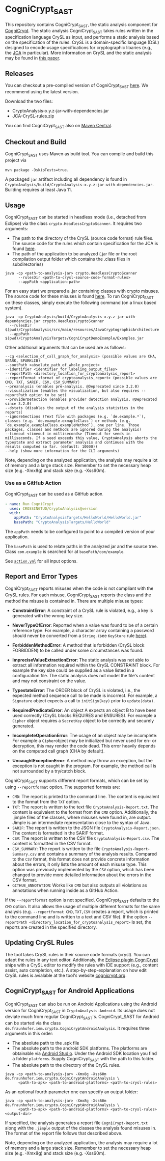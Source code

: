 # CogniCrypt<sub>SAST</sub>

This repository contains CogniCrypt<sub>SAST</sub>, the static analysis component for [CogniCrypt](https://www.cognicrypt.org). 
The static analysis CogniCrypt<sub>SAST</sub> takes rules written in the specification language CrySL as input, 
and performs a static analysis based on the specification of the rules. CrySL is a domain-specific language (DSL) designed to encode usage specifications for cryptographic 
libaries (e.g., the [JCA](https://docs.oracle.com/en/java/javase/14/security/java-cryptography-architecture-jca-reference-guide.html) in particular). More information on CrySL and the static analysis may be found in [this paper](http://drops.dagstuhl.de/opus/volltexte/2018/9215/).

## Releases

You can checkout a pre-compiled version of CogniCrypt<sub>SAST</sub> [here](https://github.com/CROSSINGTUD/CryptoAnalysis/releases). We recommend using the latest version.

Download the two files:
* CryptoAnalysis-x.y.z-jar-with-dependencies.jar
* JCA-CrySL-rules.zip

You can find CogniCrypt<sub>SAST</sub> also on [Maven Central](https://central.sonatype.com/artifact/de.fraunhofer.iem/CryptoAnalysis).

## Checkout and Build

CogniCrypt<sub>SAST</sub> uses Maven as build tool. You can compile and build this project via

```mvn package -DskipTests=true```.

A packaged  `jar` artifact including all dependency is found in `CryptoAnalysis/build/CryptoAnalysis-x.y.z-jar-with-dependencies.jar`. Building requires at least Java 11.

## Usage

CogniCrypt<sub>SAST</sub> can be started in headless mode (i.e., detached from Eclipse) via the class `crypto.HeadlessCryptoScanner`. It requires two arguments: 
* The path to the directory of the CrySL (source code format) rule files. The source code for the rules which contain specification for the JCA is found [here](https://github.com/CROSSINGTUD/Crypto-API-Rules).
* The path of the application to be analyzed (.jar file or the root compilation output folder which contains the .class files in subdirectories)

```
java -cp <path-to-analysis-jar> crypto.HeadlessCryptoScanner 
      --rulesDir <path-to-crysl-source-code-format-rules> 
      --appPath <application-path>
```

For an easy start we prepared a .jar containing classes with crypto misuses. The source code for these misuses is found [here](https://github.com/CROSSINGTUD/CryptoAnalysis/tree/develop/CryptoAnalysisTargets/CogniCryptDemoExample/src/main/java/example). To run CogniCrypt<sub>SAST</sub> on these classes, simply execute the following command (on a linux based system).

```
java -cp CryptoAnalysis/build/CryptoAnalysis-x.y.z-jar-with-dependencies.jar crypto.HeadlessCryptoScanner 
  --rulesDir $(pwd)/CryptoAnalysis/src/main/resources/JavaCryptographicArchitecture 
  --appPath $(pwd)/CryptoAnalysisTargets/CogniCryptDemoExample/Examples.jar
```

Other additional arguments that can be used are as follows:

```
--cg <selection_of_call_graph_for_analysis> (possible values are CHA, SPARK, SPARKLIB)
--sootPath <absolute_path_of_whole_project>
--identifier <identifier_for_labeling_output_files>
--reportPath <directory_location_for_cryptoanalysis_report>
--reportFormat <format of cryptoanalysis_report> (possible values are CMD, TXT, SARIF, CSV, CSV_SUMMARY)
--preanalysis (enables pre-analysis. @Deprecated since 3.2.0)
--visualization (enables the visualization, but also requires --reportPath option to be set)
--providerDetection (enables provider detection analysis. @Deprecated since 3.2.0)
--dstats (disables the output of the analysis statistics in the reports)
--ignoreSections (Text file with packages (e.g. `de.example.*`), classes (e.g. `de.example.exmapleClass`) or methods (e.g. `de.example.exampleClass.exampleMethod`), one per line. Those packages, classes and methods are ignored during the analysis)
--timeout <timeout in milliseconds> (Timeout for seeds in milliseconds. If a seed exceeds this value, CryptoAnalysis aborts the typestate and extract parameter analysis and continues with the results computed so far. (default: 10000))
--help (show more information for the CLI arguments)
```

Note, depending on the analyzed application, the analysis may require a lot of memory and a large stack size. Remember to set the necessary heap size (e.g. -Xmx8g) and stack size (e.g. -Xss60m).

### Use as a GitHub Action

CogniCrypt<sub>SAST</sub> can be used as a GitHub action.

```yaml
- name: Run CogniCrypt
  uses: CROSSINGTUD/CryptoAnalysis@version
  with:
    appPath: "CryptoAnalysisTargets/HelloWorld/HelloWorld.jar"
    basePath: "CryptoAnalysisTargets/HelloWorld"
```

The `appPath` needs to be configured to point to a compiled version of your application.

The `basePath` is used to relate paths in the analyzed jar and the source tree.
Class `com.example` is searched for at `basePath/com/example`.

See [`action.yml`](action.yml) for all input options.

## Report and Error Types

CogniCrypt<sub>SAST</sub> reports misuses when the code is not compliant with the CrySL rules. For each misuse, CogniCrypt<sub>SAST</sub> reports the class and the method the misuse is contained in. There are multiple misuse types:

* **ConstraintError**: A constraint of a CrySL rule is violated, e.g., a key is generated with the wrong key size.
* **NeverTypeOfError**: Reported when a value was found to be of a certain reference type: For example, a character array containing a password should never be converted from a `String`. (see `KeyStore` rule [here](https://github.com/CROSSINGTUD/Crypto-API-Rules/blob/master/src/de/darmstadt/tu/crossing/KeyStore.cryptsl)).
* **ForbiddenMethodError**: A method that is forbidden (CrySL block FORBIDDEN) to be called under some circumstances was found.
* **ImpreciseValueExtractionError**: The static analysis was not able to extract all information required within the CrySL CONSTRAINT block. For example the key size could be supplied as a value listed in a configuration file. The static analysis does not model the file's content and may not constraint on the value.
* **TypestateError**: The ORDER block of CrySL is violated, i.e., the expected method sequence call to be made is incorrect. For example, a `Signature` object expects a call to `initSign(key)` prior to `update(data)`. 

* **RequiredPredicateError**: An object A expects an object B to have been used correctly (CrySL blocks REQUIRES and ENSURES). For example a `Cipher` object requires a `SecretKey` object to be correctly and securely generated. 
* **IncompleteOperationError**: The usage of an object may be incomplete: For example a `Cipher`object may be initialized but never used for en- or decryption, this may render the code dead. This error heavily depends on the computed call graph (CHA by default).
* **UncaughtExceptionError**: A method may throw an exception, but the exception is not caught in the program. For example, the method call is not surrounded by a try/catch block.

CogniCrypt<sub>SAST</sub> supports different report formats, which can be set by using `--reportformat` option. The supported formats are:
- `CMD`: The report is printed to the command line. The content is equivalent to the format from the `TXT` option.
- `TXT`: The report is written to the text file `CryptoAnalysis-Report.txt`. The content is equivalent to the format from the `CMD` option.  Additionally, the .jimple files of the classes, where misuses were found in, are output. Jimple is an intermediate representation close to the syntax of Java.
- `SARIF`: The report is written to the JSON file `CryptoAnalysis-Report.json`. The content is formatted in the SARIF format.
- `CSV`: The report is written to the CSV file `CryptoAnalysis-Report.csv`. The content is formatted in the CSV format.
- `CSV_SUMMARY`: The report is written to the file `CryptoAnalysis-Report-Summary.csv` and contains a summary of the analysis results. Compared to the `CSV` format, this format does not provide concrete information about the errors, it only lists the amount of each misuse type. This option was previously implemented by the `CSV` option, which has been changed to provide more detailed information about the errors in the CSV format.
- `GITHUB_ANNOTATION`: Works like `CMD` but also outputs all violations as annotations when running inside as a GitHub Action.

If the `--reportformat` option is not specified, CogniCrypt<sub>SAST</sub> defaults to the `CMD` option. It also allows the usage of multiple different formats for the same analysis (e.g. `--reportformat CMD,TXT,CSV` creates a report, which is printed to the command line and is written to a text and CSV file). If the option `--reportPath <directory_location_for_cryptoanalysis_report>` is set, the reports are created in the specified directory.

## Updating CrySL Rules

The tool takes CrySL rules in their source code formats (crysl). You can adapt the rules in any text editor.
Additionaly, the [Eclipse plugin CogniCrypt](https://github.com/CROSSINGTUD/CogniCrypt) ships with a CrySL editor to modify the rules with IDE support (e.g., content assist, auto completion, etc.). A step-by-step-explanation on how edit CrySL rules is avialable at the tool's website [cognicrypt.org](https://www.eclipse.org/cognicrypt/documentation/crysl/). 


## CogniCrypt<sub>SAST</sub> for Android Applications

CogniCrypt<sub>SAST</sub> can also be run on Android Applications using the Android version for CogniCrypt<sub>SAST</sub> in `CryptoAnalysis-Android`. Its usage does not deviate much from regular CogniCrypt<sub>SAST</sub>'s. CogniCrypt_SAST for Android can be started via the class `de.fraunhofer.iem.crypto.CogniCryptAndroidAnalysis`. It requires three arguments in this order: 
* The absolute path to the .apk file
* The absolute path to the android SDK platforms. The platforms are obtainable via [Android Studio](https://developer.android.com/studio/releases/platforms). Under the Android SDK location you find a folder `platforms`. Supply CogniCrypt<sub>SAST</sub> with the path to this folder.
* The absolute path to the directory of the CrySL rules.

```
java -cp <path-to-analysis-jar> -Xmx8g -Xss60m de.fraunhofer.iem.crypto.CogniCryptAndroidAnalysis \
      <path-to-apk> <path-to-android-platforms> <path-to-crysl-rules>
```
As an optional fourth parameter one can specify an output folder: 
```
java -cp <path-to-analysis-jar> -Xmx8g -Xss60m de.fraunhofer.iem.crypto.CogniCryptAndroidAnalysis \
      <path-to-apk> <path-to-android-platforms> <path-to-crysl-rules> <output-dir>
```

If specified, the analysis generates a report file `CogniCrypt-Report.txt` along with the `.jimple` output of the classes the analysis found misuses in. The format of the report file follows that described above.

Note, depending on the analyzed application, the analysis may require a lot of memory and a large stack size. Remember to set the necessary heap size (e.g. -Xmx8g) and stack size (e.g. -Xss60m).
